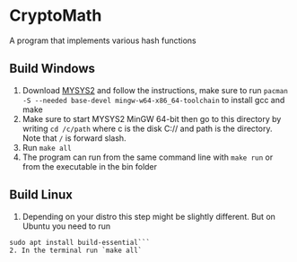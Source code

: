 # CryptoMath
A program that implements various hash functions

## Build Windows
1. Download [MYSYS2](https://www.msys2.org/) and follow the instructions, make sure to run 
`pacman -S --needed base-devel mingw-w64-x86_64-toolchain` to install gcc and make
2. Make sure to start MYSYS2 MinGW 64-bit then go to this directory by writing `cd /c/path` where c is the disk C:// and path is the directory. Note that `/` is forward slash.
3. Run `make all`
4. The program can run from the same command line with `make run` or from the executable in the bin folder

## Build Linux
1. Depending on your distro this step might be slightly different. But on Ubuntu you need to run 
```sudo apt update
sudo apt install build-essential```
2. In the terminal run `make all` 